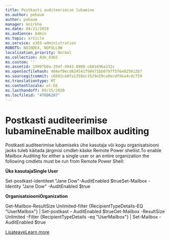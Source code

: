 ```yaml
---
title: Postkasti auditeerimise lubamine
ms.author: pebaum
author: pebaum
manager: mnirkhe
ms.date: 04/21/2020
ms.audience: Admin
ms.topic: article
ms.service: o365-administration
ROBOTS: NOINDEX, NOFOLLOW
localization_priority: Normal
ms.collection: Adm_O365
ms.custom: ''
ms.assetid: 19997b0a-394f-4943-8908-c601696a332c
ms.openlocfilehash: 404ef9ecd824541f98471bb8797f5f6e025012b7
ms.sourcegitcommit: c6692ce0fa1358ec3529e59ca0ecdfdea4cdc759
ms.translationtype: MT
ms.contentlocale: et-EE
ms.lasthandoff: 09/15/2020
ms.locfileid: "47806287"
---
```

# <a name="enable-mailbox-auditing"></a><span data-ttu-id="87094-102">Postkasti auditeerimise lubamine</span><span class="sxs-lookup"><span data-stu-id="87094-102">Enable mailbox auditing</span></span>

<span data-ttu-id="87094-103">Postkasti auditeerimise lubamiseks ühe kasutaja või kogu organisatsiooni jaoks tuleb käitada järgmisi cmdlet-käske Remote Power shellist.</span><span class="sxs-lookup"><span data-stu-id="87094-103">To enable Mailbox Auditing for either a single user or an entire organization the following cmdlets must be run from Remote Power Shell:</span></span>
  
 <span data-ttu-id="87094-104">**Üks kasutaja**</span><span class="sxs-lookup"><span data-stu-id="87094-104">**Single User**</span></span>
  
<span data-ttu-id="87094-105">Set-postkast-identiteet "Jane Dow"-AuditEnabled $true</span><span class="sxs-lookup"><span data-stu-id="87094-105">Set-Mailbox -Identity "Jane Dow" -AuditEnabled $true</span></span>
  
 <span data-ttu-id="87094-106">**Organisatsiooni**</span><span class="sxs-lookup"><span data-stu-id="87094-106">**Organization**</span></span>
  
<span data-ttu-id="87094-107">Get-Mailbox-ResultSize Unlimited-filter {RecipientTypeDetails-EQ "UserMailbox"} | Set-postkast – AuditEnabled $true</span><span class="sxs-lookup"><span data-stu-id="87094-107">Get-Mailbox -ResultSize Unlimited -Filter {RecipientTypeDetails -eq "UserMailbox"} | Set-Mailbox -AuditEnabled $true</span></span>
  
[<span data-ttu-id="87094-108">Lisateave</span><span class="sxs-lookup"><span data-stu-id="87094-108">Learn more</span></span>](https://docs.microsoft.com/microsoft-365/compliance/enable-mailbox-auditing)
  

